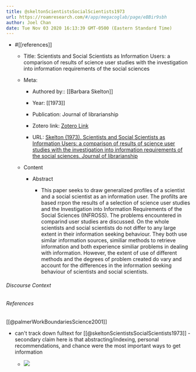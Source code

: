 ```yaml
---
title: @skeltonScientistsSocialScientists1973
url: https://roamresearch.com/#/app/megacoglab/page/eBBir9sbh
author: Joel Chan
date: Tue Nov 03 2020 16:13:39 GMT-0500 (Eastern Standard Time)
---
```


- #[[references]]

    - Title: Scientists and Social Scientists as Information Users: a comparison of results of science user studies with the investigation into information requirements of the social sciences

    - Meta:

        - Authored by:: [[Barbara Skelton]]

        - Year: [[1973]]

        - Publication: Journal of librarianship

        - Zotero link: [Zotero Link](zotero://select/items/1_E67PNRRI)

        - URL: [Skelton (1973). Scientists and Social Scientists as Information Users: a comparison of results of science user studies with the investigation into information requirements of the social sciences. Journal of librarianship](https://doi.org/10.1177/096100067300500205)

    - Content

        - Abstract

            - This paper seeks to draw generalized profiles of a scientist and a social scientist as an information user. The profilts are based rrpon the results of a selection of science user studies and the Investigation into Information Requirements of the Social Sciences (INFROSS). The problems encountered in comparind user studies are discussed. On the whole scientists and social scientists do not differ to any large extent in their information seeking behaviour. They both use similar information sources, similiar methods to retrieve information and both experience similiar problems in dealing with information. However, the extent of use of different methods and the degrees of problem created do vary and account for the differences in the information seeking behaviour of scientists and social scientists.

###### Discourse Context



###### References

[[@palmerWorkBoundariesScience2001]]

- can't track down fulltext for [[@skeltonScientistsSocialScientists1973]] - secondary claim here is that abstracting/indexing, personal recommendations, and chance were the most important ways to get information

    - ![](https://firebasestorage.googleapis.com/v0/b/firescript-577a2.appspot.com/o/imgs%2Fapp%2Fmegacoglab%2F-lBHKJC1g1.png?alt=media&token=932c9291-a547-4060-898e-60fddc1e3496)
